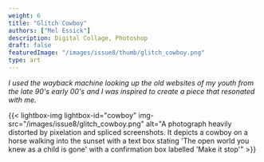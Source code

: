 ```yaml
---
weight: 6
title: "Glitch Cowboy"
authors: ["Mel Essick"]
description: Digital Collage, Photoshop
draft: false
featuredImage: "/images/issue8/thumb/glitch_cowboy.png"
type: art
---
```

*I used the wayback machine looking up the old websites of my youth from the late 90's early 00's and I was inspired to create a piece that resonated with me.*

{{< lightbox-img lightbox-id="cowboy" img-src="/images/issue8/glitch_cowboy.png" alt="A photograph heavily distorted by pixelation and spliced screenshots. It depicts a cowboy on a horse walking into the sunset with a text box stating 'The open world you knew as a child is gone' with a confirmation box labelled 'Make it stop'" >}}